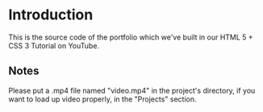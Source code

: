 Introduction
============
This is the source code of the portfolio which we've built in our HTML 5 + CSS 3
Tutorial on YouTube.

## Notes
Please put a .mp4 file named "video.mp4" in the project's directory, if you want to
load up video properly, in the "Projects" section.
